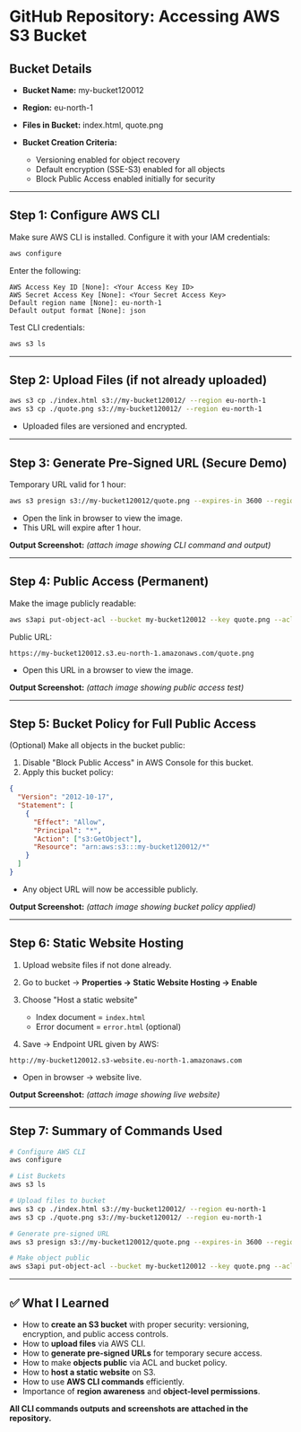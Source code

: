 # GitHub Repository: Accessing AWS S3 Bucket

## Bucket Details

* **Bucket Name:** my-bucket120012
* **Region:** eu-north-1
* **Files in Bucket:** index.html, quote.png
* **Bucket Creation Criteria:**

  * Versioning enabled for object recovery
  * Default encryption (SSE-S3) enabled for all objects
  * Block Public Access enabled initially for security

---

## Step 1: Configure AWS CLI

Make sure AWS CLI is installed. Configure it with your IAM credentials:

```bash
aws configure
```

Enter the following:

```
AWS Access Key ID [None]: <Your Access Key ID>
AWS Secret Access Key [None]: <Your Secret Access Key>
Default region name [None]: eu-north-1
Default output format [None]: json
```

Test CLI credentials:

```bash
aws s3 ls
```

---

## Step 2: Upload Files (if not already uploaded)

```bash
aws s3 cp ./index.html s3://my-bucket120012/ --region eu-north-1
aws s3 cp ./quote.png s3://my-bucket120012/ --region eu-north-1
```

* Uploaded files are versioned and encrypted.

---

## Step 3: Generate Pre-Signed URL (Secure Demo)

Temporary URL valid for 1 hour:

```bash
aws s3 presign s3://my-bucket120012/quote.png --expires-in 3600 --region eu-north-1
```

* Open the link in browser to view the image.
* This URL will expire after 1 hour.

**Output Screenshot:** *(attach image showing CLI command and output)*

---

## Step 4: Public Access (Permanent)

Make the image publicly readable:

```bash
aws s3api put-object-acl --bucket my-bucket120012 --key quote.png --acl public-read --region eu-north-1
```

Public URL:

```
https://my-bucket120012.s3.eu-north-1.amazonaws.com/quote.png
```

* Open this URL in a browser to view the image.

**Output Screenshot:** *(attach image showing public access test)*

---

## Step 5: Bucket Policy for Full Public Access

(Optional) Make all objects in the bucket public:

1. Disable "Block Public Access" in AWS Console for this bucket.
2. Apply this bucket policy:

```json
{
  "Version": "2012-10-17",
  "Statement": [
    {
      "Effect": "Allow",
      "Principal": "*",
      "Action": ["s3:GetObject"],
      "Resource": "arn:aws:s3:::my-bucket120012/*"
    }
  ]
}
```

* Any object URL will now be accessible publicly.

**Output Screenshot:** *(attach image showing bucket policy applied)*

---

## Step 6: Static Website Hosting

1. Upload website files if not done already.
2. Go to bucket → **Properties → Static Website Hosting → Enable**
3. Choose "Host a static website"

   * Index document = `index.html`
   * Error document = `error.html` (optional)
4. Save → Endpoint URL given by AWS:

```
http://my-bucket120012.s3-website.eu-north-1.amazonaws.com
```

* Open in browser → website live.

**Output Screenshot:** *(attach image showing live website)*

---

## Step 7: Summary of Commands Used

```bash
# Configure AWS CLI
aws configure

# List Buckets
aws s3 ls

# Upload files to bucket
aws s3 cp ./index.html s3://my-bucket120012/ --region eu-north-1
aws s3 cp ./quote.png s3://my-bucket120012/ --region eu-north-1

# Generate pre-signed URL
aws s3 presign s3://my-bucket120012/quote.png --expires-in 3600 --region eu-north-1

# Make object public
aws s3api put-object-acl --bucket my-bucket120012 --key quote.png --acl public-read --region eu-north-1
```

---

## ✅ What I Learned

* How to **create an S3 bucket** with proper security: versioning, encryption, and public access controls.
* How to **upload files** via AWS CLI.
* How to **generate pre-signed URLs** for temporary secure access.
* How to make **objects public** via ACL and bucket policy.
* How to **host a static website** on S3.
* How to use **AWS CLI commands** efficiently.
* Importance of **region awareness** and **object-level permissions**.

**All CLI commands outputs and screenshots are attached in the repository.**
